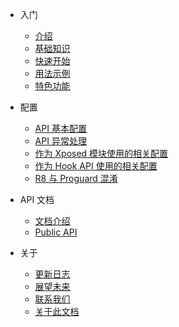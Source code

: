 * 入门
  * [介绍](guide/home)
  * [基础知识](guide/knowledge)
  * [快速开始](guide/quick-start)
  * [用法示例](guide/example)
  * [特色功能](guide/special-feature)

* 配置
  * [API 基本配置](config/api-example)
  * [API 异常处理](config/api-exception)
  * [作为 Xposed 模块使用的相关配置](config/xposed-using)
  * [作为 Hook API 使用的相关配置](config/api-using)
  * [R8 与 Proguard 混淆](config/r8-proguard)

* API 文档
  * [文档介绍](api/home)
  * [Public API](api/document)

* 关于
  * [更新日志](about/changelog)
  * [展望未来](about/future)
  * [联系我们](about/contacts)
  * [关于此文档](about/about)